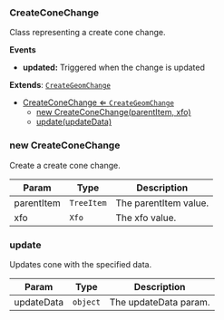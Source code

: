 <a name="CreateConeChange"></a>

### CreateConeChange 
Class representing a create cone change.

**Events**
* **updated:** Triggered when the change is updated


**Extends**: <code>[CreateGeomChange](api/Tools/CreateTools/Change/CreateGeomChange.md)</code>  

* [CreateConeChange ⇐ <code>CreateGeomChange</code>](#CreateConeChange)
    * [new CreateConeChange(parentItem, xfo)](#new-CreateConeChange)
    * [update(updateData)](#update)

<a name="new_CreateConeChange_new"></a>

### new CreateConeChange
Create a create cone change.


| Param | Type | Description |
| --- | --- | --- |
| parentItem | <code>TreeItem</code> | The parentItem value. |
| xfo | <code>Xfo</code> | The xfo value. |

<a name="CreateConeChange+update"></a>

### update
Updates cone with the specified data.



| Param | Type | Description |
| --- | --- | --- |
| updateData | <code>object</code> | The updateData param. |

